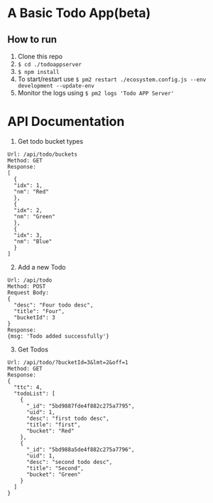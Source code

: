 # A Basic Todo App(beta)


## How to run

1. Clone this repo
2. `$ cd ./todoappserver`
3. `$ npm install`
4. To start/restart use `$ pm2 restart ./ecosystem.config.js --env development --update-env`
5. Monitor the logs using `$ pm2 logs 'Todo APP Server'`

# API Documentation

1. Get todo bucket types
```
Url: /api/todo/buckets
Method: GET
Response:
[
  {
  "idx": 1,
  "nm": "Red"
  },
  {
  "idx": 2,
  "nm": "Green"
  },
  {
  "idx": 3,
  "nm": "Blue"
  }
]
```

2. Add a new Todo

```
Url: /api/todo
Method: POST
Request Body:
{
  "desc": "Four todo desc",
  "title": "Four",
  "bucketId": 3
}
Response:
{msg: 'Todo added successfully'}
```

3. Get Todos

```
Url: /api/todo/?bucketId=3&lmt=2&off=1
Method: GET
Response:
{
  "ttc": 4,
  "todoList": [
    {
      "_id": "5bd9887fde4f882c275a7795",
      "uid": 1,
      "desc": "first todo desc",
      "title": "first",
      "bucket": "Red"
    },
    {
      "_id": "5bd988a5de4f882c275a7796",
      "uid": 1,
      "desc": "second todo desc",
      "title": "Second",
      "bucket": "Green"
    }
  ]
}
```
